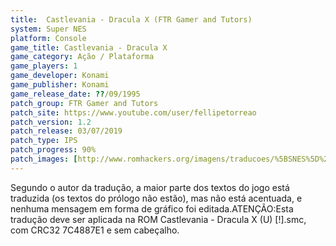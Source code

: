 ```yaml
---
title:  Castlevania - Dracula X (FTR Gamer and Tutors)
system: Super NES
platform: Console
game_title: Castlevania - Dracula X
game_category: Ação / Plataforma
game_players: 1
game_developer: Konami
game_publisher: Konami
game_release_date: ??/09/1995
patch_group: FTR Gamer and Tutors
patch_site: https://www.youtube.com/user/fellipetorreao
patch_version: 1.2
patch_release: 03/07/2019
patch_type: IPS
patch_progress: 90%
patch_images: [http://www.romhackers.org/imagens/traducoes/%5BSNES%5D%20Castlevania%20-%20Dracula%20X%20-%20FTR%20Gamer%20-%201.png,http://www.romhackers.org/imagens/traducoes/%5BSNES%5D%20Castlevania%20-%20Dracula%20X%20-%20FTR%20Gamer%20-%202.png,http://www.romhackers.org/imagens/traducoes/%5BSNES%5D%20Castlevania%20-%20Dracula%20X%20-%20FTR%20Gamer%20-%203.png]
---
```

Segundo o autor da tradução, a maior parte dos textos do jogo está traduzida (os textos do prólogo não estão), mas não está acentuada, e nenhuma mensagem em forma de gráfico foi editada.ATENÇÃO:Esta tradução deve ser aplicada na ROM Castlevania - Dracula X (U) [!].smc, com CRC32 7C4887E1 e sem cabeçalho.